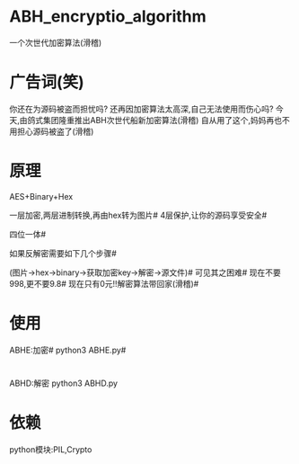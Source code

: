 # ABH_encryptio_algorithm
一个次世代加密算法(滑稽)

# 广告词(笑)

你还在为源码被盗而担忧吗?
还再因加密算法太高深,自己无法使用而伤心吗?
今天,由鸽式集团隆重推出ABH次世代船新加密算法(滑稽)
自从用了这个,妈妈再也不用担心源码被盗了(滑稽)

# 原理

AES+Binary+Hex

一层加密,两层进制转换,再由hex转为图片#
4层保护,让你的源码享受安全#

四位一体#

如果反解密需要如下几个步骤#

(图片->hex->binary->获取加密key->解密->源文件)#
可见其之困难#
现在不要998,更不要9.8#
现在只有0元!!解密算法带回家(滑稽)#

# 使用

ABHE:加密#
python3 ABHE.py#
#
ABHD:解密
python3 ABHD.py

# 依赖
python模块:PIL,Crypto
